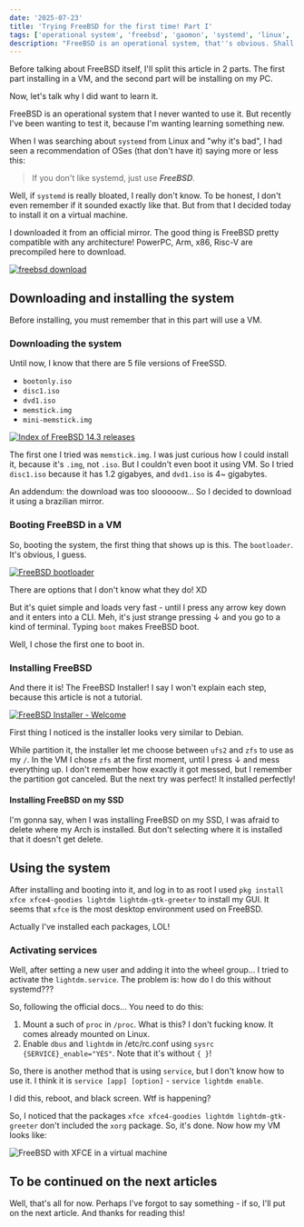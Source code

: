 ```yaml
---
date: '2025-07-23'
title: 'Trying FreeBSD for the first time! Part I'
tags: ['operational system', 'freebsd', 'gaomon', 'systemd', 'linux', 'virtual machine']
description: "FreeBSD is an operational system, that''s obvious. Shall we learn it!?"
---
```


Before talking about FreeBSD itself, I'll split this article in 2 parts. The first part installing in a VM, and the second part will be installing on my PC.

Now, let's talk why I did want to learn it.

FreeBSD is an operational system that I never wanted to use it. But recently I've been wanting to test it, because I'm wanting learning something new.

When I was searching about `systemd` from Linux and "why it's bad", I had seen a recommendation of OSes (that don't have it) saying more or less this:

> If you don't like systemd, just use _**FreeBSD**_.

Well, if `systemd` is really bloated, I really don't know. To be honest, I don't even remember if it sounded exactly like that. But from that I decided today to install it on a virtual machine.

I downloaded it from an official mirror. The good thing is FreeBSD pretty compatible with any architecture! PowerPC, Arm, x86, Risc-V are precompiled here to download.

[![freebsd download](/assets/freebsd-where.png)](https://www.freebsd.org/where/)

## Downloading and installing the system

Before installing, you must remember that in this part will use a VM.

### Downloading the system

Until now, I know that there are 5 file versions of FreeSSD.

- `bootonly.iso`
- `disc1.iso`
- `dvd1.iso`
- `memstick.img`
- `mini-memstick.img`

[![Index of FreeBSD 14.3 releases](/assets/freebsd-14-3-releases.png)](https://download.freebsd.org/releases/amd64/amd64/ISO-IMAGES/14.3/)

The first one I tried was `memstick.img`. I was just curious how I could install it, because it's `.img`, not `.iso`. But I couldn't even boot it using VM. So I tried `disc1.iso` because it has 1.2 gigabyes, and `dvd1.iso` is 4~ gigabytes.

An addendum: the download was too slooooow... So I decided to download it using a brazilian mirror.

### Booting FreeBSD in a VM

So, booting the system, the first thing that shows up is this. The `bootloader`. It's obvious, I guess.

[![FreeBSD bootloader](https://docs.freebsd.org/images/books/handbook/bsdinstall/bsdinstall-newboot-loader-menu.png)](https://docs.freebsd.org/en/books/handbook/bsdinstall/#bsdinstall-view-probe)

There are options that I don't know what they do! XD

But it's quiet simple and loads very fast - until I press any arrow key down and it enters into a CLI. Meh, it's just strange pressing ↓ and you go to a kind of terminal. Typing `boot` makes FreeBSD boot.

Well, I chose the first one to boot in.

### Installing FreeBSD

And there it is! The FreeBSD Installer! I say I won't explain each step, because this article is not a tutorial.

[![FreeBSD Installer - Welcome](https://docs.freebsd.org/images/books/handbook/bsdinstall/bsdinstall-choose-mode.png)](https://docs.freebsd.org/en/books/handbook/bsdinstall/#bsdinstall-view-probe)

First thing I noticed is the installer looks very similar to Debian.

While partition it, the installer let me choose between `ufs2` and `zfs` to use as my `/`. In the VM I chose `zfs` at the first moment, until I press ↓ and mess everything up. I don't remember how exactly it got messed, but I remember the partition got canceled. But the next try was perfect! It installed perfectly!

#### Installing FreeBSD on my SSD

I'm gonna say, when I was installing FreeBSD on my SSD, I was afraid to delete where my Arch is installed. But don't selecting where it is installed that it doesn't get delete.

## Using the system 

After installing and booting into it, and log in to as root I used `pkg install xfce xfce4-goodies lightdm lightdm-gtk-greeter` to install my GUI. It seems that `xfce` is the most desktop environment used on FreeBSD.

Actually I've installed each packages, LOL!

### Activating services

Well, after setting a new user and adding it into the wheel group... I tried to activate the `lightdm.service`. The problem is: how do I do this without systemd???

So, following the official docs... You need to do this:

1. Mount a such of `proc` in `/proc`. What is this? I don't fucking know. It comes already mounted on Linux.
2. Enable `dbus` and `lightdm` in /etc/rc.conf using `sysrc {SERVICE}_enable="YES"`. Note that it's without `{ }`!

So, there is another method that is using `service`, but I don't know how to use it. I think it is `service [app] [option]` - `service lightdm enable`.

I did this, reboot, and black screen. Wtf is happening?

So, I noticed that the packages `xfce xfce4-goodies lightdm lightdm-gtk-greeter` don't included the `xorg` package. So, it's done. Now how my VM looks like:

![FreeBSD with XFCE in a virtual machine](/assets/freebsd-qemu-xfce.png)

## To be continued on the next articles

Well, that's all for now. Perhaps I've forgot to say something - if so, I'll put on the next article. And thanks for reading this!